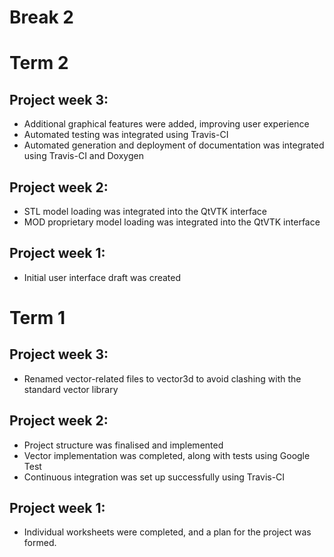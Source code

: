 # Break 2


# Term 2
## Project week 3:
- Additional graphical features were added, improving user experience
- Automated testing was integrated using Travis-CI
- Automated generation and deployment of documentation was integrated
using Travis-CI and Doxygen

## Project week 2:
- STL model loading was integrated into the QtVTK interface
- MOD proprietary model loading was integrated into the QtVTK interface

## Project week 1:
- Initial user interface draft was created


# Term 1
## Project week 3:
- Renamed vector-related files to vector3d to avoid clashing with the standard
vector library

## Project week 2:

- Project structure was finalised and implemented
- Vector implementation was completed, along with tests using Google Test
- Continuous integration was set up successfully using Travis-CI


## Project week 1:

- Individual worksheets were completed, and a plan for the project was formed.